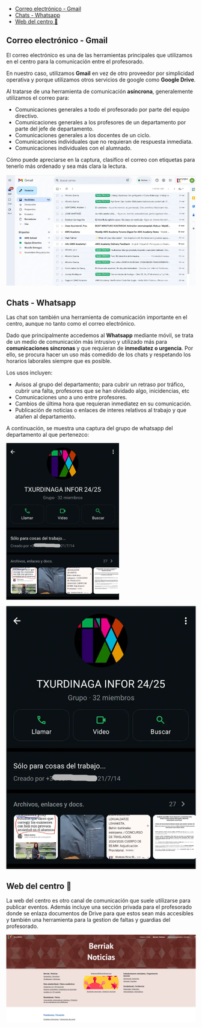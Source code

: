 
- [Correo electrónico - Gmail](#correo-electrónico---gmail)
- [Chats - Whatsapp](#chats---whatsapp)
- [Web del centro 📌](#web-del-centro-)

## Correo electrónico - Gmail

El correo electrónico es una de las herramientas principales que utilizamos en el centro para la comunicación entre el profesorado.

En nuestro caso, utilizamos **Gmail** en vez de otro proveedor por simplicidad operativa y porque utilizamos otros servicios de google como **Google Drive**.

Al tratarse de una herramienta de comunicación **asíncrona**, generalemente utilizamos el correo para:

- Comunicaciones generales a todo el profesorado por parte del equipo directivo.
- Comunicaciones generales a los profesores de un departamento por parte del jefe de departamento.
- Comunicaciones generales a los docentes de un ciclo.
- Comunicaciones individuales que no requieran de respuesta inmediata.
- Comunicaciones individuales con el alumnado.


Cómo puede apreciarse en la captura, clasifico el correo con etiquetas para tenerlo más ordenado y sea más clara la lectura.

![Captura de la bandeja de entrada de gmail](1Agmail.webp)


## Chats - Whatsapp 

Las chat son también una herramienta de comunicación importante en el centro, aunque no tanto como el correo electrónico. 

Dado que principalmente accedemos al **Whatsapp** mediante móvil, se trata de un medio de comunicación más intrusivo y utilizado más para **comunicaciones síncronas** y que requieran de **inmediatez o urgencia**. Por ello, se procura hacer un uso más comedido de los chats y respetando los horarios laborales siempre que es posible.

Los usos incluyen:

- Avisos al grupo del departamento; para cubrir un retraso por tráfico, cubrir una falta, profesores que se han olvidado algo, inicidencias, etc
- Comunicaciones uno a uno entre profesores.
- Cambios de última hora que requieran inmediatez en su comunicación.
- Publicación de noticias o enlaces de interes relativos al trabajo y que atañen al departamento.

A continuación, se muestra una captura del grupo de whatsapp del departamento al que pertenezco:

<img src="assets/1Awhatsapp.webp" alt="Captrua de grupo de whatsapp" width="300">

!["Captrua de grupo de whatsapp](1Awhatsapp.webp)

## Web del centro 📌

La web del centro es otro canal de comunicación que suele utilizarse para publicar eventos. Además incluye una sección privada para el profesorado donde se enlaza documentos de Drive para que estos sean más accesibles y también una herramienta para la gestion de faltas y guardias del profesorado.

![Captura de seccion de noticias de la web del centro](1AWeb.webp)